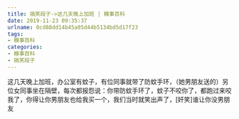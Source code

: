 ```yaml
---
title: 搞笑段子->这几天晚上加班 | 糗事百科
date: 2019-11-23 09:35:37
urlname: 0cd88dd14b45a05d44b5134bd5d17f23
tags: 
- 糗事百科
categories:
- 糗事百科
- 搞笑段子
---
```

这几天晚上加班，办公室有蚊子，有位同事就带了防蚊手环，（她男朋友送的）另位女同事坐在隔壁，每次都报怨说：你带防蚊手环了，蚊子不咬你了，都跑过来咬我了，你得让你男朋友也给我买一个，我们当时就笑出声了，[奸笑]谁让你没男朋友


